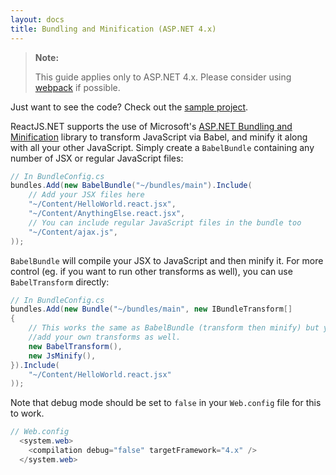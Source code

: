 ```yaml
---
layout: docs
title: Bundling and Minification (ASP.NET 4.x)
---
```


> **Note:**
>
> This guide applies only to ASP.NET 4.x. Please consider using [webpack](/bundling/webpack.html) if possible.

Just want to see the code? Check out the [sample project](https://github.com/reactjs/React.NET/tree/main/src/React.Sample.Mvc4).

ReactJS.NET supports the use of Microsoft's
[ASP.NET Bundling and Minification](http://www.asp.net/mvc/tutorials/mvc-4/bundling-and-minification)
library to transform JavaScript via Babel, and minify it along with all your other
JavaScript. Simply create a `BabelBundle` containing any number of JSX or regular
JavaScript files:

```csharp
// In BundleConfig.cs
bundles.Add(new BabelBundle("~/bundles/main").Include(
	// Add your JSX files here
	"~/Content/HelloWorld.react.jsx",
	"~/Content/AnythingElse.react.jsx",
	// You can include regular JavaScript files in the bundle too
	"~/Content/ajax.js",
));
```

`BabelBundle` will compile your JSX to JavaScript and then minify it. For more
control (eg. if you want to run other transforms as well), you can use
`BabelTransform` directly:

```csharp
// In BundleConfig.cs
bundles.Add(new Bundle("~/bundles/main", new IBundleTransform[]
{
	// This works the same as BabelBundle (transform then minify) but you could
	//add your own transforms as well.
	new BabelTransform(),
	new JsMinify(),
}).Include(
	"~/Content/HelloWorld.react.jsx"
));
```

Note that debug mode should be set to `false` in your `Web.config` file for this to work.

```csharp
// Web.config
  <system.web>
    <compilation debug="false" targetFramework="4.x" />
  </system.web>
```
